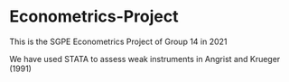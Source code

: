 # Econometrics-Project

This is the SGPE Econometrics Project of Group 14 in 2021

We have used STATA to assess weak instruments in Angrist and Krueger (1991)
